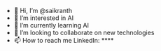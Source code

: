 - 👋 Hi, I’m @saikranth
- 👀 I’m interested in AI
- 🌱 I’m currently learning AI
- 💞️ I’m looking to collaborate on new technologies
- 📫 How to reach me LinkedIn: ****

<!---
saikranth2372/saikranth2372 is a ✨ special ✨ repository because its `README.md` (this file) appears on your GitHub profile.
You can click the Preview link to take a look at your changes.
--->
